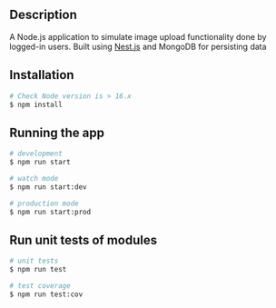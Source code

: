 ## Description

A Node.js application to simulate image upload functionality done by logged-in users.
Built using [Nest.js](https://github.com/nestjs/nest) and MongoDB for persisting data

## Installation

```bash
# Check Node version is > 16.x
$ npm install
```

## Running the app

```bash
# development
$ npm run start

# watch mode
$ npm run start:dev

# production mode
$ npm run start:prod
```

## Run unit tests of modules

```bash
# unit tests
$ npm run test

# test coverage
$ npm run test:cov
```
